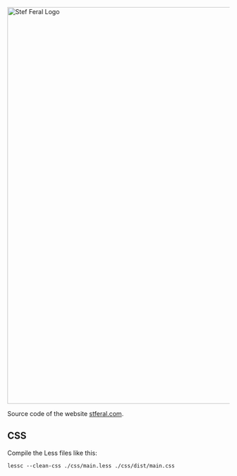 [<img src="https://raw.githubusercontent.com/stefba/stferal/master/static/svg/stferal-logo-compressed.svg" alt="Stef Feral Logo" width=900>](https://en.stferal.com/)

Source code of the website [stferal.com](https://en.stferal.com/).

## CSS

Compile the Less files like this:

`lessc --clean-css ./css/main.less ./css/dist/main.css`

